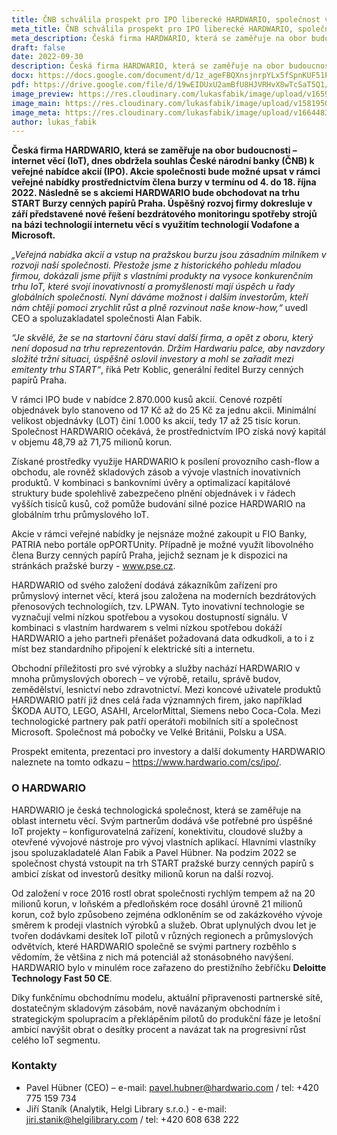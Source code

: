 ```yaml
---
title: ČNB schválila prospekt pro IPO liberecké HARDWARIO, společnost vstupuje na pražskou burzu
meta_title: ČNB schválila prospekt pro IPO liberecké HARDWARIO, společnost vstupuje na pražskou burzu
meta_description: Česká firma HARDWARIO, která se zaměřuje na obor budoucnosti – internet věcí (IoT), dnes obdržela souhlas České národní banky (ČNB) k veřejné nabídce akcií (IPO). Akcie společnosti bude možné upsat v rámci veřejné nabídky prostřednictvím člena burzy v termínu od 4. do 18. října 2022.
draft: false
date: 2022-09-30
description: Česká firma HARDWARIO, která se zaměřuje na obor budoucnosti – internet věcí (IoT), dnes obdržela souhlas České národní banky (ČNB) k veřejné nabídce akcií (IPO). Akcie společnosti bude možné upsat v rámci veřejné nabídky prostřednictvím člena burzy v termínu od 4. do 18. října 2022.
docx: https://docs.google.com/document/d/1z_ageFBQXnsjnrpYLx5fSpnKUF51PjWv/edit?usp=sharing&ouid=100979526148034723712&rtpof=true&sd=true
pdf: https://drive.google.com/file/d/19wEIDUxU2amBfU8HJVRHvX8wTcSaT5Q1/view?usp=sharing
image_preview: https://res.cloudinary.com/lukasfabik/image/upload/v1659092017/press/AlanFabik_PavelHubner-1.jpg
image_main: https://res.cloudinary.com/lukasfabik/image/upload/v1581950249/blog/wide_placeholder.jpg
image_meta: https://res.cloudinary.com/lukasfabik/image/upload/v1664483352/press/2022-09-30-prospect.cs.png
author: lukas_fabik
---
```


**Česká firma HARDWARIO, která se zaměřuje na obor budoucnosti – internet věcí (IoT), dnes obdržela souhlas České národní banky (ČNB) k veřejné nabídce akcií (IPO). Akcie společnosti bude možné upsat v rámci veřejné nabídky prostřednictvím člena burzy v termínu od 4. do 18. října 2022. Následně se s akciemi HARDWARIO bude obchodovat na trhu START Burzy cenných papírů Praha. Úspěšný rozvoj firmy dokresluje v září představené nové řešení bezdrátového monitoringu spotřeby strojů na bázi technologií internetu věcí s využitím technologií Vodafone a Microsoft.**

*„Veřejná nabídka akcií a vstup na pražskou burzu jsou zásadním milníkem v rozvoji naší společnosti. Přestože jsme z historického pohledu mladou firmou, dokázali jsme přijít s vlastními produkty na vysoce konkurenčním trhu IoT, které svojí inovativností a promyšleností mají úspěch u řady globálních společností. Nyní dáváme možnost i dalším investorům, kteří nám chtějí pomoci zrychlit růst a plně rozvinout naše know-how,“* uvedl CEO a spoluzakladatel společnosti Alan Fabik.

*“Je skvělé, že se na startovní čáru staví další firma, a opět z oboru, který není doposud na trhu reprezentován. Držím Hardwariu palce, aby navzdory složité tržní situaci, úspěšně oslovil investory a mohl se zařadit mezi emitenty trhu START“*, říká Petr Koblic, generální ředitel Burzy cenných papírů Praha.

V rámci IPO bude v nabídce 2.870.000 kusů akcií. Cenové rozpětí objednávek bylo stanoveno od 17 Kč až do 25 Kč za jednu akcii. Minimální velikost objednávky (LOT) činí 1.000 ks akcií, tedy 17 až 25 tisíc korun. Společnost HARDWARIO očekává, že prostřednictvím IPO získá nový kapitál v objemu 48,79 až 71,75 milionů korun.

Získané prostředky využije HARDWARIO k posílení provozního cash-flow a obchodu, ale rovněž skladových zásob a vývoje vlastních inovativních produktů. V kombinaci s bankovními úvěry a optimalizací kapitálové struktury bude spolehlivě zabezpečeno plnění objednávek i v řádech vyšších tisíců kusů, což pomůže budování silné pozice HARDWARIO na globálním trhu průmyslového IoT.

Akcie v rámci veřejné nabídky je nejsnáze možné zakoupit u FIO Banky, PATRIA nebo portále opPORTUnity. Případně je možné využít libovolného člena Burzy cenných papírů Praha, jejichž seznam je k dispozici na stránkách pražské burzy - www.pse.cz.

HARDWARIO od svého založení dodává zákazníkům zařízení pro průmyslový internet věcí, která jsou založena na moderních bezdrátových přenosových technologiích, tzv. LPWAN. Tyto inovativní technologie se vyznačují velmi nízkou spotřebou a vysokou dostupností signálu. V kombinaci s vlastním hardwarem s velmi nízkou spotřebou dokáží HARDWARIO a jeho partneři přenášet požadovaná data odkudkoli, a to i z míst bez standardního připojení k elektrické síti a internetu.

Obchodní příležitosti pro své výrobky a služby nachází HARDWARIO v mnoha průmyslových oborech – ve výrobě, retailu, správě budov, zemědělství, lesnictví nebo zdravotnictví. Mezi koncové uživatele produktů HARDWARIO patří již dnes celá řada významných firem, jako například ŠKODA AUTO, LEGO, ASAHI, ArcelorMittal, Siemens nebo Coca-Cola. Mezi technologické partnery pak patří operátoři mobilních sítí a společnost Microsoft. Společnost má pobočky ve Velké Británii, Polsku a USA.

Prospekt emitenta, prezentaci pro investory a další dokumenty HARDWARIO naleznete na tomto odkazu – https://www.hardwario.com/cs/ipo/.

### O HARDWARIO
HARDWARIO je česká technologická společnost, která se zaměřuje na oblast internetu věcí. Svým partnerům dodává vše potřebné pro úspěšné IoT projekty – konfigurovatelná zařízení, konektivitu, cloudové služby a otevřené vývojové nástroje pro vývoj vlastních aplikací. Hlavními vlastníky jsou spoluzakladatelé Alan Fabik a Pavel Hübner.
Na podzim 2022 se společnost chystá vstoupit na trh START pražské burzy cenných papírů s ambicí získat od investorů desítky milionů korun na další rozvoj.

Od založení v roce 2016 rostl obrat společnosti rychlým tempem až na 20 milionů korun, v loňském a předloňském roce dosáhl úrovně 21 milionů korun, což bylo způsobeno zejména odkloněním se od zakázkového vývoje směrem k prodeji vlastních výrobků a služeb. Obrat uplynulých dvou let je tvořen dodávkami desítek IoT pilotů v různých regionech a průmyslových odvětvích, které HARDWARIO společně se svými partnery rozběhlo s vědomím, že většina z nich má potenciál až stonásobného navýšení. HARDWARIO bylo v minulém roce zařazeno do prestižního žebříčku **Deloitte Technology Fast 50 CE**.

Díky funkčnímu obchodnímu modelu, aktuální připravenosti partnerské sítě, dostatečným skladovým zásobám, nově navázaným obchodním i strategickým spolupracím a překlápěním pilotů do produkční fáze je letošní ambicí navýšit obrat o desítky procent a navázat tak na progresivní růst celého IoT segmentu.

### Kontakty

- Pavel Hübner (CEO) – e-mail: pavel.hubner@hardwario.com / tel: +420 775 159 734
- Jiří Staník (Analytik, Helgi Library s.r.o.) - e-mail: jiri.stanik@helgilibrary.com / tel: +420 608 638 222
